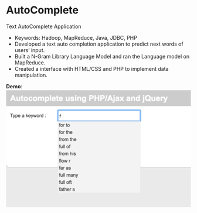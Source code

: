 # AutoComplete

Text AutoComplete Application  
* Keywords: Hadoop, MapReduce, Java, JDBC, PHP
* Developed a text auto completion application to predict next words of users’ input.
* Built a N-Gram Library Language Model and ran the Language model on MapReduce.
* Created a interface with HTML/CSS and PHP to implement data manipulation.
  
<b>Demo</b>:  
![img](https://github.com/BelieverW/AutoComplete/blob/master/demo.jpg)
